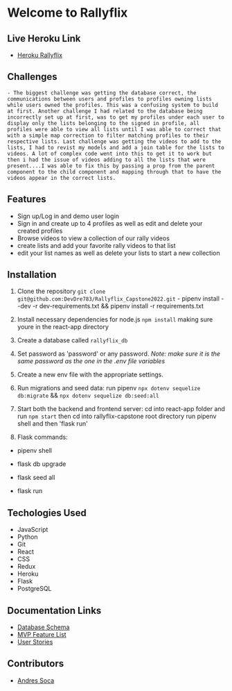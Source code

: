 # Welcome to Rallyflix


## Live Heroku Link

- [Heroku Rallyflix](https://rally-flix.herokuapp.com/)

## Challenges

    - The biggest challenge was getting the database correct, the communications between users and profiles to profiles owning lists while users owned the profiles. This was a confusing system to build at first. Another challenge I had related to the database being incorrectly set up at first, was to get my profiles under each user to display only the lists belonging to the signed in profile, all profiles were able to view all lists until I was able to correct that with a simple map correction to filter matching profiles to their respective lists. Last challenge was getting the videos to add to the lists, I had to revist my models and add a join table for the lists to videos. A lot of complex code went into this to get it to work but then i had the issue of videos adding to all the lists that were present....I was able to fix this by passing a prop from the parent component to the child component and mapping through that to have the videos appear in the correct lists.


## Features

- Sign up/Log in and demo user login
- Sign in and create up to 4 profiles as well as edit and delete your created profiles
- Browse videos to view a collection of our rally videos
- create lists and add your favorite rally videos to that list
- edit your list names as well as delete your lists to start a new collection


## Installation

  1. Clone the repository ```git clone git@github.com:DevDre783/Rallyflix_Capstone2022.git```
    - pipenv install --dev -r dev-requirements.txt && pipenv install -r requirements.txt
  2. Install necessary dependencies for node.js ```npm install``` making sure youre in the react-app directory
  3. Create a database called `rallyflix_db`
  4. Set password as 'password' or any password. *Note: make sure it is the same password as the one in the .env file variables*
  5. Create a new env file with the appropriate settings.
  6. Run migrations and seed data: run pipenv ` npx dotenv sequelize db:migrate ` && `npx dotenv sequelize db:seed:all `
  7. Start both the backend and frontend server: cd into react-app folder and run `npm start` then cd into rallyflix-capstone root directory run pipenv shell and then 'flask run'

  8. Flask commands:

   - pipenv shell

   - flask db upgrade

   - flask seed all

   - flask run

## Techologies Used

- JavaScript
- Python
- Git
- React
- CSS
- Redux
- Heroku
- Flask
- PostgreSQL

## Documentation Links
- [Database Schema](https://github.com/DevDre783/Rallyflix_Capstone2022/wiki/Database-Schema)
- [MVP Feature List](https://github.com/DevDre783/Rallyflix_Capstone2022/wiki/Features-List)
- [User Stories](https://github.com/DevDre783/Rallyflix_Capstone2022/wiki/User-Stories)

## Contributors
- [Andres Soca](https://github.com/DevDre783)


[Welcome]: ./public/images/
[Listings]: ./public/images/
[Van Details]: ./public/images/
[Host Form]: ./public/images/
[Edit Form]: ./public/images/
